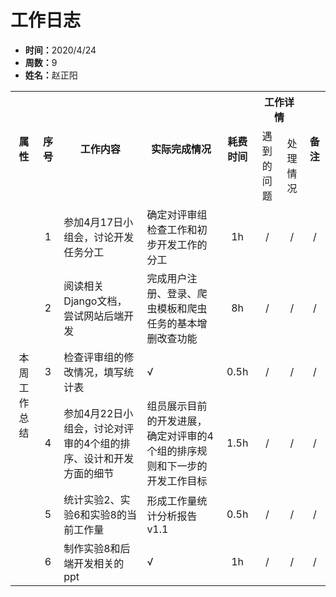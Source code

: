 <h1>工作日志</h1>
<ul>
    <li><strong>时间：</strong>2020/4/24</li>
    <li><strong>周数：</strong>9</li>
    <li><strong>姓名：</strong>赵正阳</li>
</ul>
<table style="text-align:center">
  <tr>
    <th rowspan="2">属性</th>
    <th rowspan="2">序号</th>
    <th rowspan="2">工作内容</th>
    <th rowspan="2">实际完成情况</th>
    <th rowspan="2">耗费时间</th>
    <th colspan="2">工作详情</th>
    <th rowspan="2">备注</th>
  </tr>
  <tr>
    <td>遇到的问题</td>
    <td>处理情况</td>
  </tr>
  <tr>
    <td rowspan="6">本周工作总结</td>
    <td>1</td>
    <td style="text-align:left">参加4月17日小组会，讨论开发任务分工</td>
    <td style="text-align:left">确定对评审组检查工作和初步开发工作的分工</td>
    <td>1h</td>
    <td>/</td>
    <td>/</td>
    <td>/</td>
  </tr>
  <tr>
    <td>2</td>
    <td style="text-align:left">阅读相关Django文档，尝试网站后端开发</td>
    <td style="text-align:left">完成用户注册、登录、爬虫模板和爬虫任务的基本增删改查功能</td>
    <td>8h</td>
    <td>/</td>
    <td>/</td>
    <td>/</td>
  </tr>
  <tr>
    <td>3</td>
    <td style="text-align:left">检查评审组的修改情况，填写统计表</td>
    <td style="text-align:left">√</td>
    <td>0.5h</td>
    <td>/</td>
    <td>/</td>
    <td>/</td>
  </tr>
  <tr>
    <td>4</td>
    <td style="text-align:left">参加4月22日小组会，讨论对评审的4个组的排序、设计和开发方面的细节</td>
    <td style="text-align:left">组员展示目前的开发进展，确定对评审的4个组的排序规则和下一步的开发工作目标</td>
    <td>1.5h</td>
    <td>/</td>
    <td>/</td>
    <td>/</td>
  </tr>
  <tr>
    <td>5</td>
    <td style="text-align:left">统计实验2、实验6和实验8的当前工作量</td>
    <td style="text-align:left">形成工作量统计分析报告v1.1</td>
    <td>0.5h</td>
    <td>/</td>
    <td>/</td>
    <td>/</td>
  </tr>
  <tr>
    <td>6</td>
    <td style="text-align:left">制作实验8和后端开发相关的ppt</td>
    <td style="text-align:left">√</td>
    <td>1h</td>
    <td>/</td>
    <td>/</td>
    <td>/</td>
  </tr>
</table>
